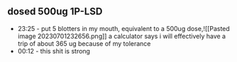 ## dosed 500ug 1P-LSD

* 23:25 - put 5 blotters in my mouth, equivalent to a 500ug dose,![[Pasted image 20230701232656.png]] a calculator says i will effectively have a trip of about 365 ug because of my tolerance
* 00:12 - this shit is strong